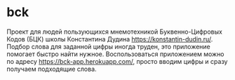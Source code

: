 # bck
Проект для людей пользующихся мнемотехникой Буквенно-Цифровых Кодов (БЦК) школы Константина Дудина https://konstantin-dudin.ru/.
Подбор слова для заданной цифры иногда труден, это приложение помогает быстро найти нужное.
Воспользоваться приложением можно по адресу https://bck-app.herokuapp.com/, просто вводим цифры и сразу получаем подходящие слова. 
